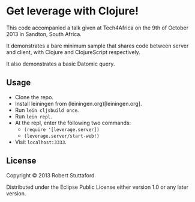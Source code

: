 # Get leverage with Clojure!

This code accompanied a talk given at Tech4Africa on the 9th of October 2013 in Sandton, South Africa.

It demonstrates a bare minimum sample that shares code between server and client, with Clojure and ClojureScript respectively.

It also demonstrates a basic Datomic query.

## Usage

* Clone the repo.
* Install leiningen from (leiningen.org)[leiningen.org].
* Run `lein cljsbuild once`.
* Run `lein repl`.
* At the repl, enter the following two commands:
  * `(require '[leverage.server])`
  * `(leverage.server/start-web!)`
* Visit `localhost:3333`.

## License

Copyright © 2013 Robert Stuttaford

Distributed under the Eclipse Public License either version 1.0 or any later version.
